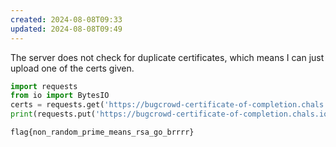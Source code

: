 ```yaml
---
created: 2024-08-08T09:33
updated: 2024-08-08T09:49
---
```


The server does not check for duplicate certificates, which means I can just upload one of the certs given.

```python
import requests
from io import BytesIO
certs = requests.get('https://bugcrowd-certificate-of-completion.chals.io/api').json()
print(requests.put('https://bugcrowd-certificate-of-completion.chals.io/api', files={'file': BytesIO(certs[0]['content'].encode())}).text)
```

```flag
flag{non_random_prime_means_rsa_go_brrrr}
```